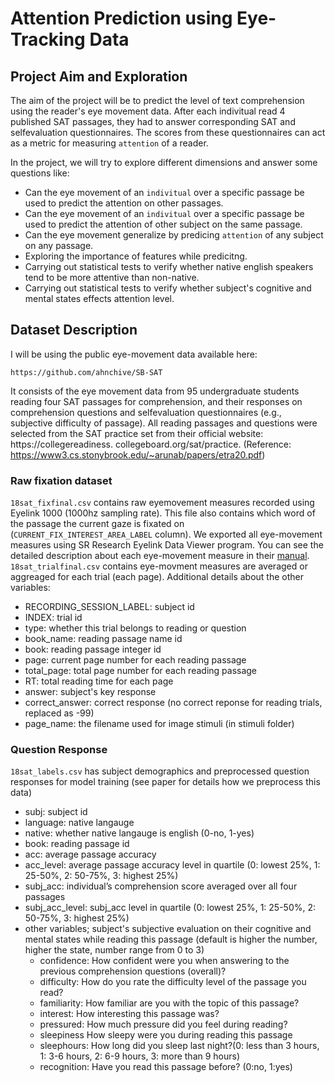 # Attention Prediction using Eye-Tracking Data

## Project Aim and Exploration
The aim of the project will be to predict the level of text comprehension using the reader's eye movement data. After each indivitual 
read 4 published SAT passages, they had to answer corresponding SAT and selfevaluation questionnaires.
The scores from these questionnaires can act as a metric for measuring `attention` of a reader.

In the project, we will try to explore different dimensions and answer some questions like:
- Can the eye movement of an `indivitual` over a specific passage be used to predict the attention on other passages.
- Can the eye movement of an `indivitual` over a specific passage be used to predict the attention of other subject on the same passage. 
- Can the eye movement generalize by predicing `attention` of any subject on any passage.
- Exploring the importance of features while predicitng.
- Carrying out statistical tests to verify whether native english speakers tend to be more attentive than non-native.
- Carrying out statistical tests to verify whether subject's cognitive and mental states effects attention level.

## Dataset Description
I will be using the public eye-movement data available here:
```
https://github.com/ahnchive/SB-SAT
```

It consists of the eye movement data from 95 undergraduate students reading four SAT passages for comprehension, and their responses on comprehension questions and selfevaluation questionnaires (e.g., subjective difficulty of passage).
All reading passages and questions were selected from the SAT
practice set from their official website: https://collegereadiness.
collegeboard.org/sat/practice. (Reference: https://www3.cs.stonybrook.edu/~arunab/papers/etra20.pdf)

### Raw fixation dataset 
`18sat_fixfinal.csv` contains raw eyemovement measures recorded using Eyelink 1000 (1000hz sampling rate). This file also contains which word of the passage the current gaze is fixated on (`CURRENT_FIX_INTEREST_AREA_LABEL` column). We exported all eye-movement measures using SR Research Eyelink Data Viewer program. You can see the detailed description about each eye-movement measure in their [manual](https://www.sr-research.com/support/attachment.php?aid=663). `18sat_trialfinal.csv` contains eye-movment measures are averaged or aggreaged for each trial (each page). Additional details about the other variables:

- RECORDING_SESSION_LABEL: subject id
- INDEX: trial id
- type: whether this trial belongs to reading or question
- book_name: reading passage name id
- book:	reading passage integer id
- page: current page number for each reading passage
- total_page: total page number for each reading passage
- RT: total reading time for each page
- answer: subject's key response
- correct_answer: correct response (no correct reponse for reading trials, replaced as -99)
- page_name: the filename used for image stimuli (in stimuli folder)


### Question Response 
`18sat_labels.csv` has subject demographics and preprocessed question responses for model training (see paper for details how we preprocess this data)

- subj: subject id
- language: native langauge
- native: whether native langauge is english (0-no, 1-yes)
- book: reading passage id
- acc: average passage accuracy
- acc_level: average passage accuracy level in quartile (0: lowest 25%, 1: 25-50%, 2: 50-75%, 3: highest 25%)
- subj_acc: individual’s comprehension score averaged over all four passages 
- subj_acc_level: subj_acc level in quartile (0: lowest 25%, 1: 25-50%, 2: 50-75%, 3: highest 25%)
- other variables; subject's subjective evaluation on their cognitive and mental states while reading this passage (default is higher the number, higher the state, number range from 0 to 3)
  - confidence: How confident were you when answering to the previous comprehension questions (overall)?
  - difficulty: How do you rate the difficulty level of the passage you read?
  - familiarity: How familiar are you with the topic of this passage?
  - interest: How interesting this passage was?
  - pressured: How much pressure did you feel during reading?
  - sleepiness How sleepy were you during reading this passage
  - sleephours: How long did you sleep last night?(0: less than 3 hours, 1: 3-6 hours, 2: 6-9 hours, 3: more than 9 hours)
  - recognition: Have you read this passage before? (0:no, 1:yes)	


